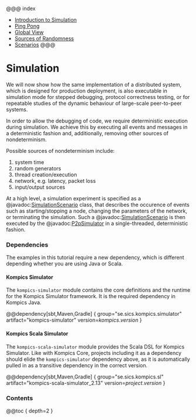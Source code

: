 @@@ index
* [Introduction to Simulation](introduction.md)
* [Ping Pong](pingpong.md)
* [Global View](globalview.md)
* [Sources of Randomness](randsources.md)
* [Scenarios](scenarios.md)
@@@

Simulation
==========
We will now show how the same implementation of a distributed system, which is designed for production deployment, is also executable in simulation mode for stepped debugging, protocol correctness testing, or for repeatable studies of the dynamic behaviour of large-scale peer-to-peer systems.

In order to allow the debugging of code, we require deterministic execution during simulation. We achieve this by executing all events and messages in a deterministic fashion and, additionally, removing other sources of nondeterminism. 

Possible sources of nondeterminism include:

1. system time
2. random generators
3. thread creation/execution
4. network, e.g. latency, packet loss
5. input/output sources

At a high level, a simulation experiment is specified as a @javadoc:[SimulationScenario](se.sics.kompics.simulator.SimulationScenario) class, that describes the occurence of events such as starting/stopping a node, changing the parameters of the network, or terminating the simulation. Such a @javadoc:[SimulationScenario](se.sics.kompics.simulator.SimulationScenario) is then executed by the @javadoc:[P2pSimulator](se.sics.kompics.simulator.core.impl.P2pSimulator) in a single-threaded, deterministic fashion.

### Dependencies

The examples in this tutorial require a new dependency, which is different depending whether you are using Java or Scala.

#### Kompics Simulator
The `kompics-simulator` module contains the core definitions and the runtime for the Kompics Simulator framework. It is the required dependency in Kompics Java.

@@dependency[sbt,Maven,Gradle] {
  group="se.sics.kompics.simulator"
  artifact="kompics-simulator"
  version=$kompics.version$
}

#### Kompics Scala Simulator
The `kompics-scala-simulator` module provides the Scala DSL for Kompics Simulator. Like with Kompics Core, projects including it as a dependency should elide the `kompics-simulator` dependency above, as it is automatically pulled in as a transitive dependency in the correct version.

@@dependency[sbt,Maven,Gradle] {
  group="se.sics.kompics.sl"
  artifact="kompics-scala-simulator_2.13"
  version=$project.version$
}

### Contents

@@toc { depth=2 }
